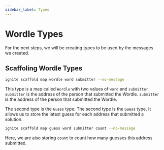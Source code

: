```yaml
---
sidebar_label: Types
---
```


# Wordle Types

For the next steps, we will be creating types to be used by the messages we created.

## Scaffoling Wordle Types

```sh
ignite scaffold map wordle word submitter --no-message
```

This type is a map called `Wordle` with two values of `word` and `submitter`. `submitter` is the address of the person that submitted the Wordle. `submitter` is the address of the person that submitted the Wordle.

The second type is the `Guess` type. The second type is the `Guess` type. It allows us to store the latest guess for each address that submitted a solution.

```sh
ignite scaffold map guess word submitter count --no-message
```

Here, we are also storing `count` to count how many guesses this address submitted.
